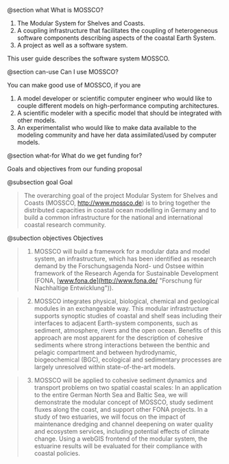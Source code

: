 @section what What is MOSSCO?

1. The Modular System for Shelves and Coasts.  
2. A coupling infrastructure that facilitates the coupling of heterogeneous software components describing aspects of the coastal Earth System. 
3. A project as well as a software system.
  
This user guide describes the software system MOSSCO.

@section can-use Can I use MOSSCO?

You can make good use of MOSSCO, if you are

1. A model developer or scientific computer engineer who would like to couple different models on high-performance computing architectures.
2. A scientific modeler with a specific model that should be integrated with other models.
3. An experimentalist who would like to make data available to the modeling community and have her data assimilated/used by computer models.


@section what-for What do we get funding for?

Goals and objectives from our funding proposal

@subsection goal Goal

> The overarching goal of the project Modular System for Shelves and Coasts (MOSSCO, <http://www.mossco.de>) is to bring together the distributed capacities in coastal ocean modelling in Germany and to build a common infrastructure for the national and international coastal research community.

@subection objectives Objectives

> 1. MOSSCO will build a framework for a modular data and model system, an infrastructure, which has been identified as research demand by the Forschungsagenda Nord- und Ostsee within framework of the Research Agenda for Sustainable Development (FONA, [www.fona.de](http://www.fona.de/ "Forschung für Nachhaltige Entwicklung")). 

> 2. MOSSCO integrates physical, biological, chemical and geological modules in an exchangeable way. This modular infrastructure supports synoptic studies of coastal and shelf seas including their interfaces to adjacent Earth-system components, such as sediment, atmosphere, rivers and the open ocean. Benefits of this approach are most apparent for the description of cohesive sediments where strong interactions between the benthic and pelagic compartment and between hydrodynamic, biogeochemical (BGC), ecological and sedimentary processes are largely unresolved within state-of-the-art models. 

> 3. MOSSCO will be applied to cohesive sediment dynamics and transport problems on two spatial coastal scales: In an application to the entire German North Sea and Baltic Sea, we will demonstrate the modular concept of MOSSCO, study sediment fluxes along the coast, and support other FONA projects. In a study of two estuaries, we will focus on the impact of maintenance dredging and channel deepening on water quality and ecosystem services, including potential effects of climate change. Using a webGIS frontend of the modular system, the estuarine results will be evaluated for their compliance with coastal policies. 
